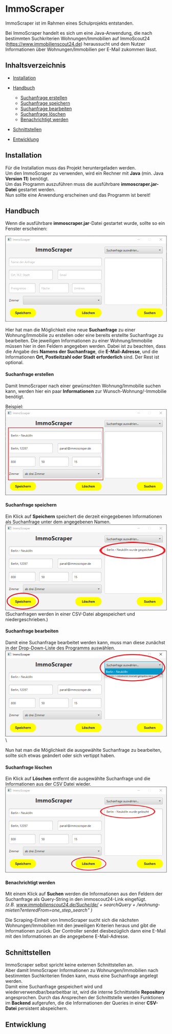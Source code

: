 # ImmoScraper
ImmoScraper ist im Rahmen eines Schulprojekts entstanden.

Bei ImmoScraper handelt es sich um eine Java-Anwendung, die nach bestimmten Suchkriterien Wohnungen/Immobilien auf ImmoScout24 (https://www.immobilienscout24.de) heraussucht und dem Nutzer Informationen über Wohnungen/Immobilien per E-Mail zukommen lässt.

## Inhaltsverzeichnis

- [Installation](#installation)
- [Handbuch](#handbuch)
    - [Suchanfrage erstellen](#suchanfrage-erstellen)
    - [Suchanfrage speichern](#suchanfrage-speichern)
    - [Suchanfrage bearbeiten](#suchanfrage-bearbeiten)
    - [Suchanfrage löschen](#suchanfrage-lschen)
    - [Benachrichtigt werden](#benachrichtigt-werden)
    
- [Schnittstellen](#schnittstellen)
- [Entwicklung](#entwicklung)

## Installation

Für die Installation muss das Projekt heruntergeladen werden.\
Um den ImmoScraper zu verwenden, wird ein Rechner mit **Java** (min. Java **Version 11**) benötigt.\
Um das Programm auszuführen muss die ausführbare **immoscraper.jar-Datei** gestartet werden.\
Nun sollte eine Anwendung erscheinen und das Programm ist bereit!

## Handbuch

Wenn die ausführbare **immoscraper.jar**-Datei gestartet wurde, sollte so ein Fenster erscheinen:

![alt text](./screenshots/ImmoScraper_Start.png "ImmoScraper - Startoberfläche")

Hier hat man die Möglichkeit eine neue **Suchanfrage** zu einer Wohnung/Immobilie zu erstellen oder eine bereits erstellte Suchanfrage zu bearbeiten.
Die jeweiligen Informationen zu einer Wohnung/Immobilie müssen hier in den Feldern angegeben werden. Dabei ist zu beachten, dass die Angabe des **Namens der Suchanfrage**, die **E-Mail-Adresse**, und die Informationen **Ort, Postleitzahl oder Stadt** **erforderlich** sind. Der Rest ist optional.  

#### Suchanfrage erstellen

Damit ImmoScraper nach einer gewünschten Wohnung/Immobilie suchen kann, werden hier ein paar **Informationen** zur Wunsch-Wohnung/-Immobilie benötigt.

Beispiel:\
![alt text](./screenshots/ImmoScraper_Example.png "ImmoScraper - Beispiel")

#### Suchanfrage speichern
Ein Klick auf **Speichern** speichert die derzeit eingegebenen Informationen als Suchanfrage unter dem angegebenen Namen.
![alt text](./screenshots/ImmoScraper_Save.png "ImmoScraper - Speichern")\
(Suchanfragen werden in einer CSV-Datei abgespeichert und niedergeschrieben.)

#### Suchanfrage bearbeiten
Damit eine Suchanfrage bearbeitet werden kann, muss man diese zunächst in der Drop-Down-Liste des Programms auswählen.
![alt text](./screenshots/ImmoScraper_Edit.png "ImmoScraper - Bearbeiten")\

Nun hat man die Möglichkeit die ausgewählte Suchanfrage zu bearbeiten, sollte sich etwas geändert oder sich vertippt haben.

#### Suchanfrage löschen
Ein Klick auf **Löschen** entfernt die ausgewählte Suchanfrage und die Informationen aus der CSV Datei wieder.
![alt text](./screenshots/ImmoScraper_Delete.png "ImmoScraper - Löschen")

#### Benachrichtigt werden
Mit einem Klick auf **Suchen** werden die Informationen aus den Feldern der Suchanfrage als Query-String in den immoscout24-Link eingefügt.\
*(z.B. www.immobilienscout24.de/Suche/de/ + searchQuery + /wohnung-mieten?enteredFrom=one_step_search" )*

Die Scraping-Einheit von ImmoScraper sucht sich die nächsten Wohnungen/Immobilien mit den jeweiligen Kriterien heraus und gibt die Informationen zurück.
Der Controller sendet diesbezüglich dann eine E-Mail mit den Informationen an die angegebene E-Mail-Adresse.

## Schnittstellen

ImmoScraper selbst spricht keine externen Schnittstellen an.\
Aber damit ImmoScraper Informationen zu Wohnungen/Immobilien nach bestimmten Suchkriterien finden kann, muss eine Suchanfrage angelegt werden.\
Damit eine Suchanfrage gespeichert wird und wiederverwendbar/bearbeitbar ist, wird die interne Schnittstelle **Repository** angesprochen. Durch das Ansprechen der Schnittstelle werden Funktionen im **Backend** aufgerufen, die die Informationen der Queries in einer **CSV-Datei** persistent abspeichern.

## Entwicklung

